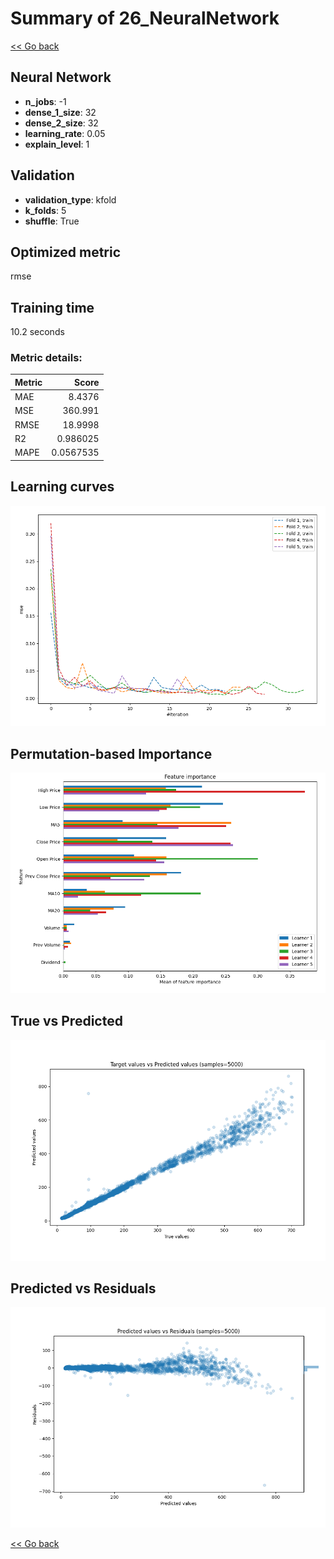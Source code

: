 # Summary of 26_NeuralNetwork

[<< Go back](../README.md)


## Neural Network
- **n_jobs**: -1
- **dense_1_size**: 32
- **dense_2_size**: 32
- **learning_rate**: 0.05
- **explain_level**: 1

## Validation
 - **validation_type**: kfold
 - **k_folds**: 5
 - **shuffle**: True

## Optimized metric
rmse

## Training time

10.2 seconds

### Metric details:
| Metric   |       Score |
|:---------|------------:|
| MAE      |   8.4376    |
| MSE      | 360.991     |
| RMSE     |  18.9998    |
| R2       |   0.986025  |
| MAPE     |   0.0567535 |



## Learning curves
![Learning curves](learning_curves.png)

## Permutation-based Importance
![Permutation-based Importance](permutation_importance.png)
## True vs Predicted

![True vs Predicted](true_vs_predicted.png)


## Predicted vs Residuals

![Predicted vs Residuals](predicted_vs_residuals.png)



[<< Go back](../README.md)
